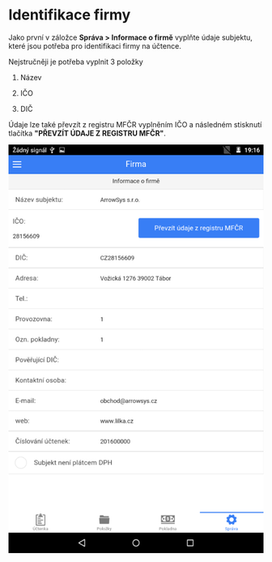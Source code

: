 # Identifikace firmy

Jako první v záložce **Správa > Informace o firmě** vyplňte údaje subjektu, které jsou potřeba pro identifikaci firmy na účtence. 

Nejstručněji je potřeba vyplnit 3 položky

1) Název

2) IČO

3) DIČ

Údaje lze také převzít z registru MFČR vyplněním IČO a následném stisknutí tlačítka **"PŘEVZÍT ÚDAJE Z REGISTRU MFČR"**.

![](company.png)
